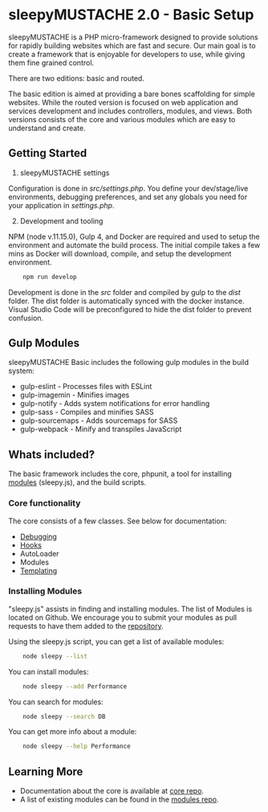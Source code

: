 # sleepyMUSTACHE 2.0 - Basic Setup

sleepyMUSTACHE is a PHP micro-framework designed to provide solutions for rapidly building websites which are fast and
secure. Our main goal is to create a framework that is enjoyable for developers to use, while giving them fine grained
control. 

There are two editions: basic and routed. 

The basic edition is aimed at providing a bare bones scaffolding for simple websites. While the routed version is 
focused on web application and services development and includes controllers, modules, and views. Both versions consists
of the core and various modules which are easy to understand and create.

## Getting Started

1. sleepyMUSTACHE settings

Configuration is done in *src/settings.php*. You define your dev/stage/live environments, debugging preferences, and set 
any globals you need for your application in *settings.php*.

2. Development and tooling

NPM (node v.11.15.0), Gulp 4, and Docker are required and used to setup the environment and automate the build process. 
The initial compile takes a few mins as Docker will download, compile, and setup the development environment.

``` bash
    npm run develop
```

Development is done in the *src* folder and compiled by gulp to the *dist* folder. The dist folder is automatically 
synced with the docker instance. Visual Studio Code will be preconfigured to hide the dist folder to prevent confusion.

## Gulp Modules

sleepyMUSTACHE Basic includes the following gulp modules in the build system:

* gulp-eslint     - Processes files with ESLint
* gulp-imagemin   - Minifies images
* gulp-notify     - Adds system notifications for error handling
* gulp-sass       - Compiles and minifies SASS
* gulp-sourcemaps - Adds sourcemaps for SASS
* gulp-webpack    - Minify and transpiles JavaScript

## Whats included?

The basic framework includes the core, phpunit, a tool for installing 
[modules](https://github.com/sleepymustache/modules) (sleepy.js), and the build scripts.

### Core functionality

The core consists of a few classes. See below for documentation:

* [Debugging](http://sleepymustache.com/documentation/class-Sleepy.Debug.html)
* [Hooks](http://www.sleepymustache.com/documentation/class-Sleepy.Hook.html)
* AutoLoader
* Modules
* [Templating](http://www.sleepymustache.com/documentation/class-Sleepy.Template.html)

### Installing Modules

"sleepy.js" assists in finding and installing modules. The list of Modules is located on Github. We encourage you to 
submit your modules as pull requests to have them added to the [repository](https://github.com/sleepymustache/modules).

Using the sleepy.js script, you can get a list of available modules:

``` bash
    node sleepy --list
```

You can install modules:

``` bash
    node sleepy --add Performance
```

You can search for modules:

``` bash
    node sleepy --search DB
```

You can get more info about a module:

``` bash
    node sleepy --help Performance
```

Learning More
-------------------------------------------------------------------------------
*  Documentation about the core is available at [core
   repo](https://github.com/sleepymustache/core).
*  A list of existing modules can be found in the [modules
   repo](https://github.com/sleepymustache/modules).